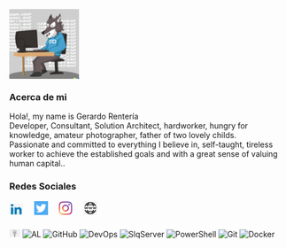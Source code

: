 <a href="https://gerardorenteria.blog/" style="width:25%">
    <img align='center' src="https://github.com/gdrgdev/gdrgdev/blob/main/AwolfprogrammercompilingLittle.png" width="25%" alt="header" border="0" />
</a>

### Acerca de mi
Hola!, my name is Gerardo Rentería
<br>
Developer, Consultant, Solution Architect, hardworker, hungry for knowledge, amateur photographer, father of two lovely childs.
<br>
Passionate and committed to everything I believe in, self-taught, tireless worker to achieve the established goals and with a great sense of valuing human capital..

### Redes Sociales
[<img src="https://github.com/gdrgdev/gdrgdev/blob/main/Linkedin.png" alt="linkedin" width="25"></img>](https://linkedin.com/in/gdrenteria) &nbsp;&nbsp;&nbsp;
[<img src="https://github.com/gdrgdev/gdrgdev/blob/main/Twitter.png" alt="twitter" width="25"></img>](https://twitter.com/gdrenteria) &nbsp;&nbsp;&nbsp;
[<img src="https://github.com/gdrgdev/gdrgdev/blob/main/Instagram.png" alt="instagram" width="25"></img>](https://www.instagram.com/gdrgforeign) &nbsp;&nbsp;&nbsp;
[<img src="https://github.com/gdrgdev/gdrgdev/blob/main/webpage.png" alt="blog" width="25"></img>](https://gerardorenteria.blog/) &nbsp;&nbsp;&nbsp;

### 
<img src="https://github.com/gdrgdev/gdrgdev/blob/main/idea.png" alt="blog" width="20"></img>
![AL](https://img.shields.io/badge/-AL-black?style=flat-square&logo=Microsoft)
![GitHub](https://img.shields.io/badge/-GitHub-black?style=flat-square&logo=GitHub)
![DevOps](https://img.shields.io/badge/-DevOps-black?style=flat-square&logo=Azure-DevOps)
![SlqServer](https://img.shields.io/badge/-SqlServer-black?style=flat-square&logo=microsoftsqlserver)
![PowerShell](https://img.shields.io/badge/-PowerShell-black?style=flat-square&logo=PowerShell)
![Git](https://img.shields.io/badge/-Git-black?style=flat-square&logo=git)
![Docker](https://img.shields.io/badge/-Docker-black?style=flat-square&logo=Docker)
